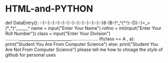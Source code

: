 # HTML-and-PYTHON
  <html>
  <head>
  <title>My first Github Repository</title>
  <body>
  def DataEntry():
    :-):-):-):-):-):-):-):-):-):-):-):-):-)8-)B-)^_^(^^):-D}:-)=_=(*_*)^______^
  name = input("Enter Your Name")
  rollno = int(input("Enter Your Roll Number"))
  class = input("Enter Your Division")
  ...........__________________________.....................
  if(class == A , a):
    print("Student You Are From Computer Science")
  else:
    print("Student You Are Not From Computer Science")
  </body>
  </head>
  <html>
please tell me how to chnage the style of github for personal uses
    
